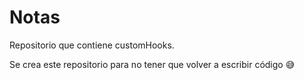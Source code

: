 # Notas

Repositorio que contiene customHooks.

Se crea este repositorio para no tener que volver a escribir código 😅